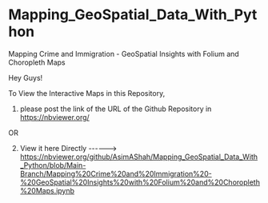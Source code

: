 # Mapping_GeoSpatial_Data_With_Python
Mapping Crime and Immigration - GeoSpatial Insights with Folium and Choropleth Maps

Hey Guys! 

To View the Interactive Maps in this Repository,

1. please post the link of the URL of the Github Repository in https://nbviewer.org/

OR 

2. View it here Directly ------> https://nbviewer.org/github/AsimAShah/Mapping_GeoSpatial_Data_With_Python/blob/Main-Branch/Mapping%20Crime%20and%20Immigration%20-%20GeoSpatial%20Insights%20with%20Folium%20and%20Choropleth%20Maps.ipynb
